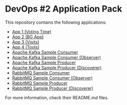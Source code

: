 # DevOps #2 Application Pack

This repository contains the following applications:

- [App 1 (Voting Time)](app1/README.md)
- [App 2 (BG App)](app2/README.md)
- [App 3 (Visits)](app3/README.md)
- [App 4 (Tools)](app4/README.md)
- [Apache Kafka Sample Consumer](kafka-cons/README.md)
- [Apache Kafka Sample Consumer (Observer)](kafka-observer/README.md)
- [Apache Kafka Sample Producer](kafka-prod/README.md)
- [Apache Kafka Sample Producer (Discoverer)](kafka-discoverer/README.md)
- [RabbitMQ Sample Consumer](rabbit-cons/README.md)
- [RabbitMQ Sample Consumer (Observer)](rabbit-observer/README.md)
- [RabbitMQ Sample Producer](rabbit-prod/README.md)
- [RabbitMQ Sample Producer (Discoverer)](rabbit-discoverer/README.md)

For more information, check their README.md files.
